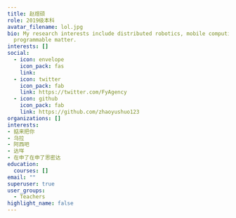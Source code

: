```yaml
---
title: 赵煜硕
role: 2019级本科
avatar_filename: lol.jpg
bio: My research interests include distributed robotics, mobile computing and
  programmable matter.
interests: []
social:
  - icon: envelope
    icon_pack: fas
    link: 
  - icon: twitter
    icon_pack: fab
    link: https://twitter.com/FyAgency
  - icon: github
    icon_pack: fab
    link: https://github.com/zhaoyushuo123
organizations: []
interests:
- 掂来把你
- 乌拉
- 阿西吧
- 达咩
- 在申了在申了思密达
education:
  courses: []
email: ""
superuser: true
user_groups:
  - Teachers
highlight_name: false
---
```

